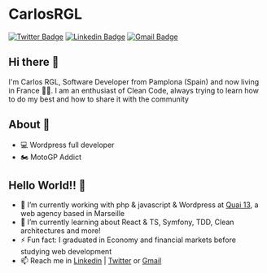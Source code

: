 # CarlosRGL

[![Twitter Badge](https://img.shields.io/badge/-@Carlosrgl_88-1ca0f1?style=flat-square&labelColor=1ca0f1&logo=twitter&logoColor=white&link=https://twitter.com/Carlosrgl_88)](https://twitter.com/Carlosrgl_88)
[![Linkedin Badge](https://img.shields.io/badge/CarlosRGL-blue?style=flat-square&logo=Linkedin&logoColor=white&link=https://www.linkedin.com/in/carlos-ruiz-de-galarreta-494b5842/)](https://www.linkedin.com/in/carlos-ruiz-de-galarreta-494b5842/)
[![Gmail Badge](https://img.shields.io/badge/-hello@carlosrgl.com-c14438?style=flat-square&logo=Gmail&logoColor=white&link=mailto:hello@carlosrgl.com)](mailto:hello@carlosrgl.com)

## Hi there 👋

I'm Carlos RGL, Software Developer from Pamplona (Spain) and now living in France 🏴‍☠️. I am an enthusiast of Clean Code, always trying to learn how to do my best and how to share it with the community

## About 🧐

- 💻 Wordpress full developer
- 🏍️ MotoGP Addict

## Hello World!! 🤔

- 🔭 I’m currently working with php & javascript & Wordpress at [Quai 13](https://quai13.com), a web agency based in Marseille
- 🌱 I’m currently learning about React & TS, Symfony, TDD, Clean architectures and more!
- ⚡ Fun fact: I graduated in Economy and financial markets before studying web development
- 📫 Reach me in [Linkedin](https://www.linkedin.com/in/carlos-ruiz-de-galarreta-494b5842/) | [Twitter](https://twitter.com/Carlosrgl_88) or [Gmail](mailto:contact@carlosrgl.com)
<!-- - 🎯 Portfolio site: [Here!](https://pabloleonalcaide.github.io/Portfolio/) -->

